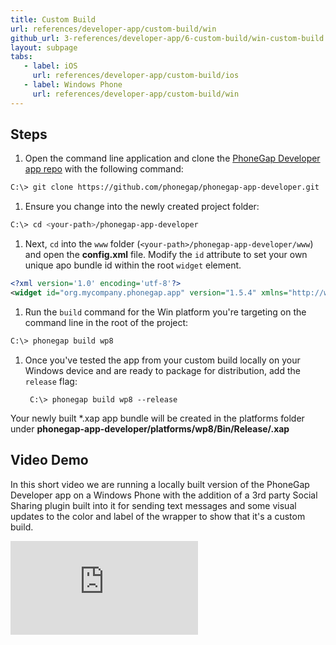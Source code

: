 ```yaml
---
title: Custom Build
url: references/developer-app/custom-build/win
github_url: 3-references/developer-app/6-custom-build/win-custom-build.html.md
layout: subpage
tabs:
   - label: iOS
     url: references/developer-app/custom-build/ios
   - label: Windows Phone
     url: references/developer-app/custom-build/win
---
```


## Steps

1. Open the command line application and clone the [PhoneGap Developer app repo](https://github.com/phonegap/phonegap-app-developer) with the following command:

  ```bash
  C:\> git clone https://github.com/phonegap/phonegap-app-developer.git
  ```

1. Ensure you change into the newly created project folder:

  ```bash
  C:\> cd <your-path>/phonegap-app-developer
  ```

1. Next, `cd` into the `www` folder (`<your-path>/phonegap-app-developer/www`) and open the **config.xml** file.  Modify the `id` attribute to set your own unique apo bundle id within the root `widget` element.

  ```xml
  <?xml version='1.0' encoding='utf-8'?>
  <widget id="org.mycompany.phonegap.app" version="1.5.4" xmlns="http://www.w3.org/ns/widgets" xmlns:gap="http://phonegap.com/ns/1.0">
  ```

1. Run the `build` command for the Win platform you're targeting on the command line in the root of the project:

  ```bash
  C:\> phonegap build wp8
  ```

1. Once you've tested the app from your custom build locally on your Windows device and are ready to package for distribution, add the `release` flag:

        C:\> phonegap build wp8 --release

  Your newly built *.xap app bundle will be created in the platforms folder under **phonegap-app-developer/platforms/wp8/Bin/Release/<your-bundle-id>.xap**

## Video Demo

In this short video we are running a locally built version of the PhoneGap Developer app on a Windows Phone with the addition of a 3rd party Social Sharing plugin built into it for sending text messages and some visual updates to the color and label of the wrapper to show that it's a custom build.

<div class="video-wrapper">
  <iframe src="https://www.youtube.com/embed/_IfMzntPAus" frameborder="0" allowfullscreen></iframe>
</div>
